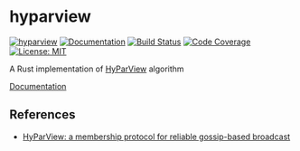 hyparview
==========

[![hyparview](http://meritbadge.herokuapp.com/hyparview)](https://crates.io/crates/hyparview)
[![Documentation](https://docs.rs/hyparview/badge.svg)](https://docs.rs/hyparview)
[![Build Status](https://travis-ci.org/sile/hyparview.svg?branch=master)](https://travis-ci.org/sile/hyparview)
[![Code Coverage](https://codecov.io/gh/sile/hyparview/branch/master/graph/badge.svg)](https://codecov.io/gh/sile/hyparview/branch/master)
[![License: MIT](https://img.shields.io/badge/license-MIT-blue.svg)](LICENSE)

A Rust implementation of [HyParView] algorithm

[Documentation](https://docs.rs/hyparview)

References
----------

- [HyParView: a membership protocol for reliable gossip-based broadcast][HyParView]

[HyParView]: http://asc.di.fct.unl.pt/~jleitao/pdf/dsn07-leitao.pdf
